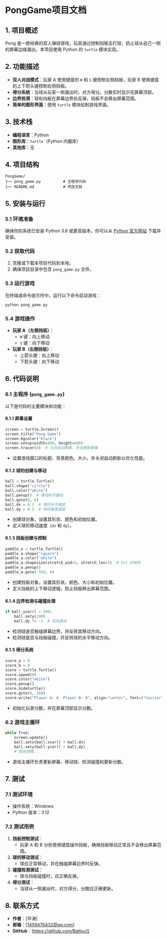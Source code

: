 # PongGame项目文档

## 1. 项目概述
Pong 是一款经典的双人弹球游戏，玩家通过控制挡板击打球，防止球从自己一侧的屏幕边缘漏出。本项目使用 Python 的 `turtle` 模块实现。

## 2. 功能描述
- **双人对战模式**：玩家 A 使用键盘的 `W` 和 `S` 键控制左侧挡板，玩家 B 使用键盘的上下箭头键控制右侧挡板。
- **得分系统**：当球从玩家一侧漏出时，对方得分。分数实时显示在屏幕顶部。
- **边界检测**：球和挡板在屏幕边界处反弹，挡板不会移出屏幕范围。
- **简单的图形界面**：使用 `turtle` 模块绘制游戏界面。

## 3. 技术栈
- **编程语言**：Python
- **图形库**：`turtle`（Python 内置库）
- **其他库**：无

## 4. 项目结构
```
PongGame/
├── pong_game.py          # 主程序代码
├── README.md             # 项目文档
```

## 5. 安装与运行
### 5.1 环境准备
确保你的系统已安装 Python 3.6 或更高版本。你可以从 [Python 官方网站](https://www.python.org/downloads/) 下载并安装。

### 5.2 获取代码
1. 克隆或下载本项目代码到本地。
2. 确保项目目录中包含 `pong_game.py` 文件。

### 5.3 运行游戏
在终端或命令提示符中，运行以下命令启动游戏：
```bash
python pong_game.py
```

### 5.4 游戏操作
- **玩家 A（左侧挡板）**：
  - `W` 键：向上移动
  - `S` 键：向下移动
- **玩家 B（右侧挡板）**：
  - 上箭头键：向上移动
  - 下箭头键：向下移动

## 6. 代码说明
### 6.1 主程序 (`pong_game.py`)
以下是代码的主要模块和功能：

#### 6.1.1 屏幕设置
```python
screen = turtle.Screen()
screen.title("Pong Game")
screen.bgcolor("black")
screen.setup(width=800, height=600)
screen.tracer(0)  # 关闭自动刷新，手动更新屏幕
```
- 设置游戏窗口的标题、背景颜色、大小，并关闭自动刷新以优化性能。

#### 6.1.2 球的创建与移动
```python
ball = turtle.Turtle()
ball.shape("circle")
ball.color("white")
ball.penup()  # 移动时不画线
ball.goto(0, 0)
ball.dx = 0.2  # 球的水平速度
ball.dy = 0.2  # 球的垂直速度
```
- 创建球对象，设置其形状、颜色和初始位置。
- 定义球的移动速度（`dx` 和 `dy`）。

#### 6.1.3 挡板创建与控制
```python
paddle_a = turtle.Turtle()
paddle_a.shape("square")
paddle_a.color("white")
paddle_a.shapesize(stretch_wid=5, stretch_len=1)  # 5x1 的矩形
paddle_a.penup()
paddle_a.goto(-350, 0)
```
- 创建挡板对象，设置其形状、颜色、大小和初始位置。
- 定义挡板的上下移动逻辑，防止挡板移出屏幕范围。

#### 6.1.4 边界检测与碰撞处理
```python
if ball.ycor() > 290:
    ball.sety(290)
    ball.dy *= -1  # 反向移动
```
- 检测球是否触碰屏幕边界，并反转其移动方向。
- 检测球是否与挡板碰撞，并反转球的水平移动方向。

#### 6.1.5 得分系统
```python
score_a = 0
score_b = 0
score = turtle.Turtle()
score.speed(0)
score.color("white")
score.penup()
score.hideturtle()
score.goto(0, 260)
score.write("Player A: 0  Player B: 0", align="center", font=("Courier", 24, "normal"))
```
- 初始化玩家分数，并在屏幕顶部显示分数。

### 6.2 游戏主循环
```python
while True:
    screen.update()
    ball.setx(ball.xcor() + ball.dx)
    ball.sety(ball.ycor() + ball.dy)
    # 其他逻辑...
```
- 游戏主循环负责更新屏幕、移动球、检测碰撞和更新分数。

## 7. 测试
### 7.1 测试环境
- 操作系统：Windows
- Python 版本：3.12

### 7.2 测试用例
1. **挡板控制测试**：
   - 玩家 A 和 B 分别使用键盘操作挡板，确保挡板移动正常且不会移出屏幕范围。
2. **球的移动测试**：
   - 球应正常移动，并在触碰屏幕边界时反弹。
3. **碰撞检测测试**：
   - 球与挡板碰撞时，应正确反弹。
4. **得分测试**：
   - 当球从一侧漏出时，对方得分，分数应正确更新。

## 8. 联系方式
- **作者**：[毕涛]
- **邮箱**：[1459476432@qq.com]
- **GitHub**：[https://github.com/Battou1]
